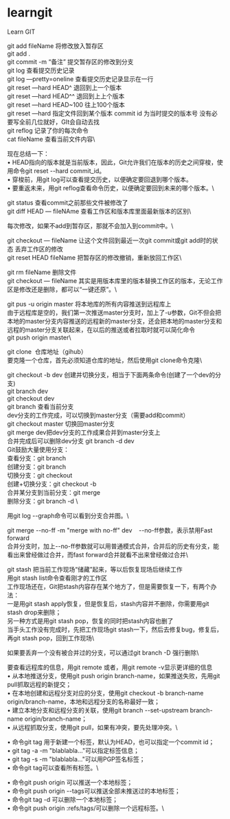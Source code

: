 # learngit
Learn GIT 

git add fileName 将修改放入暂存区\
git add . \
git commit -m “备注” 提交暂存区的修改到分支\
git log 查看提交历史记录\
git log —pretty=oneline 查看提交历史记录显示在一行\
git reset —hard HEAD^ 退回到上一个版本 \
git reset —hard HEAD^^ 退回到上上个版本 \
git reset —hard HEAD~100 往上100个版本\
git reset —hard <commit id> 指定文件回到某个版本 commit id 为当时提交的版本号 没有必要写全前几位就好，GIt会自动去找\
git reflog 记录了你的每次命令\
cat fileName 查看当前文件内容\

现在总结一下：\
•	HEAD指向的版本就是当前版本，因此，Git允许我们在版本的历史之间穿梭，使用命令git reset --hard commit_id。\
•	穿梭前，用git log可以查看提交历史，以便确定要回退到哪个版本。\
•	要重返未来，用git reflog查看命令历史，以便确定要回到未来的哪个版本。\

git status 查看commit之前那些文件被修改了\
git diff HEAD — fileNAme 查看工作区和版本库里面最新版本的区别\

每次修改，如果不add到暂存区，那就不会加入到commit中。\

git checkout — fileName 让这个文件回到最近一次git commit或git add时的状态 丢弃工作区的修改\
git reset HEAD fileName 把暂存区的修改撤销，重新放回工作区\

git rm fileName 删除文件\
git checkout — fileName 其实是用版本库里的版本替换工作区的版本，无论工作区是修改还是删除，都可以“一键还原”。\

git pus -u origin master 将本地库的所有内容推送到远程库上 \
由于远程库是空的，我们第一次推送master分支时，加上了-u参数，Git不但会把本地的master分支内容推送的远程新的master分支，还会把本地的master分支和远程的master分支关联起来，在以后的推送或者拉取时就可以简化命令\
git push origin master\

git clone  仓库地址（gihub）\
要克隆一个仓库，首先必须知道仓库的地址，然后使用git clone命令克隆\

git checkout -b dev 创建并切换分支，相当于下面两条命令(创建了一个dev的分支)\
git branch dev\
git checkout dev \
git branch 查看当前分支\
dev分支的工作完成，可以切换到master分支（需要add和commit）\
git checkout master 切换回master分支\
git merge dev把dev分支的工作成果合并到master分支上\
合并完成后可以删除dev分支 git branch -d dev\
Git鼓励大量使用分支：\
查看分支：git branch\
创建分支：git branch <name>\
切换分支：git checkout <name>\
创建+切换分支：git checkout -b <name>\
合并某分支到当前分支：git merge <name>\
删除分支：git branch -d <name>\

用git log --graph命令可以看到分支合并图。\

git merge --no-ff -m "merge with no-ff" dev    --no-ff参数，表示禁用Fast forward \
合并分支时，加上--no-ff参数就可以用普通模式合并，合并后的历史有分支，能看出来曾经做过合并，而fast forward合并就看不出来曾经做过合并\

git stash 把当前工作现场“储藏”起来，等以后恢复现场后继续工作\
用git stash list命令查看刚才的工作区\
工作现场还在，Git把stash内容存在某个地方了，但是需要恢复一下，有两个办法：\
一是用git stash apply恢复，但是恢复后，stash内容并不删除，你需要用git stash drop来删除；\
另一种方式是用git stash pop，恢复的同时把stash内容也删了\
当手头工作没有完成时，先把工作现场git stash一下，然后去修复bug，修复后，再git stash pop，回到工作现场\

如果要丢弃一个没有被合并过的分支，可以通过git branch -D <name>强行删除\

要查看远程库的信息，用git remote 或者，用git remote -v显示更详细的信息\
•	从本地推送分支，使用git push origin branch-name，如果推送失败，先用git pull抓取远程的新提交；\
•	在本地创建和远程分支对应的分支，使用git checkout -b branch-name origin/branch-name，本地和远程分支的名称最好一致；\
•	建立本地分支和远程分支的关联，使用git branch --set-upstream branch-name origin/branch-name；\
•	从远程抓取分支，使用git pull，如果有冲突，要先处理冲突。\

•	命令git tag <name>用于新建一个标签，默认为HEAD，也可以指定一个commit id；\
•	git tag -a <tagname> -m "blablabla..."可以指定标签信息；\
•	git tag -s <tagname> -m "blablabla..."可以用PGP签名标签；\
•	命令git tag可以查看所有标签。\

•	命令git push origin <tagname>可以推送一个本地标签；\
•	命令git push origin --tags可以推送全部未推送过的本地标签；\
•	命令git tag -d <tagname>可以删除一个本地标签；\
•	命令git push origin :refs/tags/<tagname>可以删除一个远程标签。\















